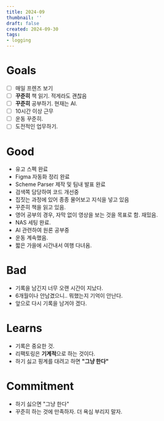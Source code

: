 ```yaml
---
title: 2024-09
thumbnail: ''
draft: false
created: 2024-09-30
tags:
- logging
---
```


# Goals

* [ ] 매일 프렌즈 보기
* [ ] **꾸준히** 책 읽기. 적게라도 괜찮음
* [ ] **꾸준히** 공부하기. 현재는 AI.
* [ ] 10시간 이상 근무
* [ ] 운동 꾸준히.
* [ ] 도전적인 업무하기.

# Good

* 유고 스펙 완료
* Figma 자동화 정리 완료
* Scheme Parser 제작 및 팀내 발표 완료
* 검색쪽 담당하여 코드 개선중
* 집짓는 과정에 있어 종종 물어보고 지식을 넣고 있음
* 꾸준히 책을 읽고 있음.
* 영어 공부의 경우, 자막 없이 영상을 보는 것을 목표로 함. 재밌음.
* NAS 세팅 완료.
* AI 관련하여 원론 공부중
* 운동 계속했음.
* 짧은 가을에 시간내서 여행 다녀옴.

# Bad

* 기록을 남긴지 너무 오랜 시간이 지났다.
* 6개월이나 안남겼으니.. 뭐했는지 기억이 안난다.
* 앞으로 다시 기록을 남겨야 겠다.

# Learns

* 기록은 중요한 것.
* 리팩토링은 **기계적**으로 하는 것이다.
* 하기 싫고 핑계를 대려고 하면 **"그냥 한다"**

# Commitment

* 하기 싫으면 "그냥 한다"
* 꾸준히 하는 것에 만족하자. 더 욕심 부리지 말자.
